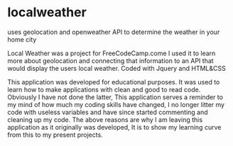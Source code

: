 # localweather
uses geolocation and openweather API to determine the weather in your home city

Local Weather was a project for FreeCodeCamp.come I used it to learn more about geolocation and connecting that information to an API
that would display the users local weather. Coded with Jquery and HTML&CSS

This application was developed for educational purposes. It was used to learn how to make applications with clean and good to read code.
Obviously I have not done the latter, This application serves a reminder to my mind of how much my coding skills have changed, I no longer
litter my code with useless variables and have since started commenting and cleaning up my code. The above reasons are why I am leaving
this application as it originally was developed, It is to show my learning curve from this to my present projects.
